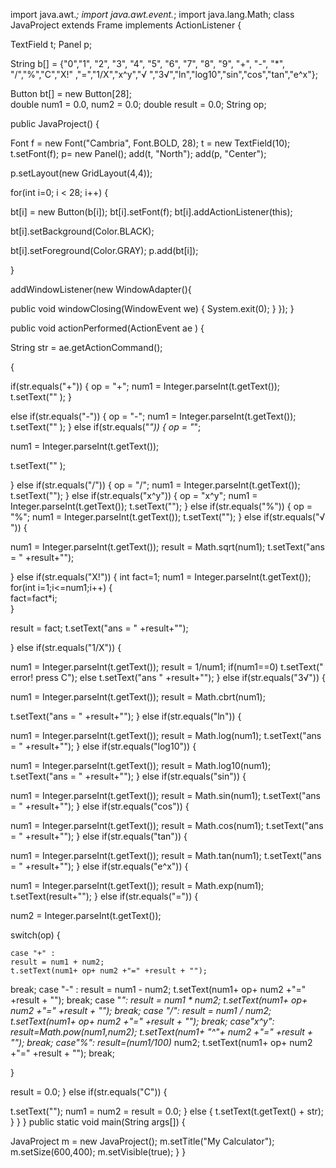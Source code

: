 import java.awt.*;
import java.awt.event.*;
 import java.lang.Math; 
class JavaProject extends Frame implements ActionListener 
{
 
 TextField t;
 Panel p;
 
 String b[] = {"0","1", "2", "3", "4",
                 "5", "6", "7", "8",
                 "9", "+", "-", "*",
                 "/","%","C","X!" ,"=","1/X","x^y","√ ","3√","ln","log10","sin","cos","tan","e^x"};
                   
Button bt[] = new Button[28];   
 double num1 = 0.0, num2 = 0.0; double result = 0.0;
 String  op; 
 
 public JavaProject() 
 {
 
  Font f = new Font("Cambria", Font.BOLD, 28);
  t = new TextField(10);
t.setFont(f);
  p= new Panel();
  add(t, "North");
  add(p, "Center");
  
  p.setLayout(new GridLayout(4,4));
  
  for(int i=0; i < 28; i++) 
  {
   
   bt[i] = new Button(b[i]);
   bt[i].setFont(f);
   bt[i].addActionListener(this);

   bt[i].setBackground(Color.BLACK);

   bt[i].setForeground(Color.GRAY);
   p.add(bt[i]);
  
  }
  
  addWindowListener(new WindowAdapter(){
   
   public void windowClosing(WindowEvent we) {
    System.exit(0);
   }
  });
 }
 
 public void actionPerformed(ActionEvent ae
 ) 
 {
  
  String str = ae.getActionCommand();
  
  {
  
   
  if(str.equals("+")) 
   {       op = "+";
   num1 = Integer.parseInt(t.getText());
   t.setText("" );
}
   
  
  else if(str.equals("-")) 
  {
   op = "-";
   num1 = Integer.parseInt(t.getText());
   t.setText("" );
  }
  else if(str.equals("*")) {
   op = "*";
   
   num1 = Integer.parseInt(t.getText());
   
   t.setText("" );
   
  }
  else if(str.equals("/")) {
   op = "/";
   num1 = Integer.parseInt(t.getText());
   t.setText("");
  }
  else if(str.equals("x^y")) {
   op = "x^y";
   num1 = Integer.parseInt(t.getText());
   t.setText("");
  }
  else if(str.equals("%")) {
   op = "%";
   num1 = Integer.parseInt(t.getText());
   t.setText("");
  }
  else if(str.equals("√ ")) {
  
   num1 = Integer.parseInt(t.getText());
   result = Math.sqrt(num1);
   t.setText("ans = " +result+"");
  
  }
  else if(str.equals("X!"))
  {
   int fact=1;
   num1 = Integer.parseInt(t.getText());
     for(int i=1;i<=num1;i++)
     {    
      fact=fact*i;    
  }    
  
   result = fact;
   t.setText("ans = " +result+"");
  
  }
  else if(str.equals("1/X")) {
   
   num1 = Integer.parseInt(t.getText());
   result = 1/num1;
   if(num1==0)
   t.setText(" error! press C");
   else
   t.setText("ans " +result+"");
  }
  else if(str.equals("3√")) {
 
   num1 = Integer.parseInt(t.getText());
   result = Math.cbrt(num1);
  
  t.setText("ans = " +result+"");
  }
  else if(str.equals("ln")) {
  
   num1 = Integer.parseInt(t.getText());
   result = Math.log(num1);
   t.setText("ans = " +result+"");
  }
  else if(str.equals("log10")) {
   
   num1 = Integer.parseInt(t.getText());
   result = Math.log10(num1);
   t.setText("ans = " +result+"");
  }
   else if(str.equals("sin")) {
   
   num1 = Integer.parseInt(t.getText());
   result = Math.sin(num1);
   t.setText("ans = " +result+"");
  }
    else if(str.equals("cos")) {
  
   num1 = Integer.parseInt(t.getText());
   result = Math.cos(num1);
   t.setText("ans = " +result+"");
  }
  else if(str.equals("tan")) {
   
   num1 = Integer.parseInt(t.getText());
   result = Math.tan(num1);
   t.setText("ans = " +result+"");
  }
  else if(str.equals("e^x")) {
  
   num1 = Integer.parseInt(t.getText());
   result = Math.exp(num1);
   t.setText(result+"");
  }
  else if(str.equals("=")) {
   
   num2 = Integer.parseInt(t.getText());
   
   
   switch(op) 
   {
    
    case "+" : 
    result = num1 + num2;
    t.setText(num1+ op+ num2 +"=" +result + "");
   break;
    case "-" : result = num1 - num2;
    t.setText(num1+ op+ num2 +"=" +result + "");
     break;
    case "*": result = num1 * num2;
    t.setText(num1+ op+ num2 +"=" +result + "");
     break;
    case "/": result = num1 / num2;
    t.setText(num1+ op+ num2 +"=" +result + "");
     break;
     case"x^y": result=Math.pow(num1,num2);
     t.setText(num1+ "^"+ num2 +"=" +result + "");
     break;
      case"%": result=(num1/100)* num2;
      t.setText(num1+ op+ num2 +"=" +result + "");
     break;
    
   }
   
   result = 0.0;
  }
  else if(str.equals("C")) {
   
   t.setText("");
   num1 = num2 = result = 0.0;
  }
  else {
   t.setText(t.getText() + str);
  }
 }
}
 public static void main(String args[]) {
  
 JavaProject m = new JavaProject();
  m.setTitle("My Calculator");
  m.setSize(600,400);
  m.setVisible(true);
 }
}
